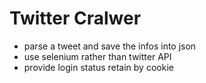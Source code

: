 # Twitter Cralwer
- parse a tweet and save the infos into json
- use selenium rather than twitter API
- provide login status retain by cookie
